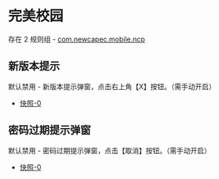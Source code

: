 # 完美校园

存在 2 规则组 - [com.newcapec.mobile.ncp](/src/apps/com.newcapec.mobile.ncp.ts)

## 新版本提示

默认禁用 - 新版本提示弹窗，点击右上角【X】按钮。（需手动开启）

- [快照-0](https://gkd-kit.gitee.io/import/12843377)

## 密码过期提示弹窗

默认禁用 - 密码过期提示弹窗，点击【取消】按钮。（需手动开启）

- [快照-0](https://gkd-kit.gitee.io/import/12843399)
